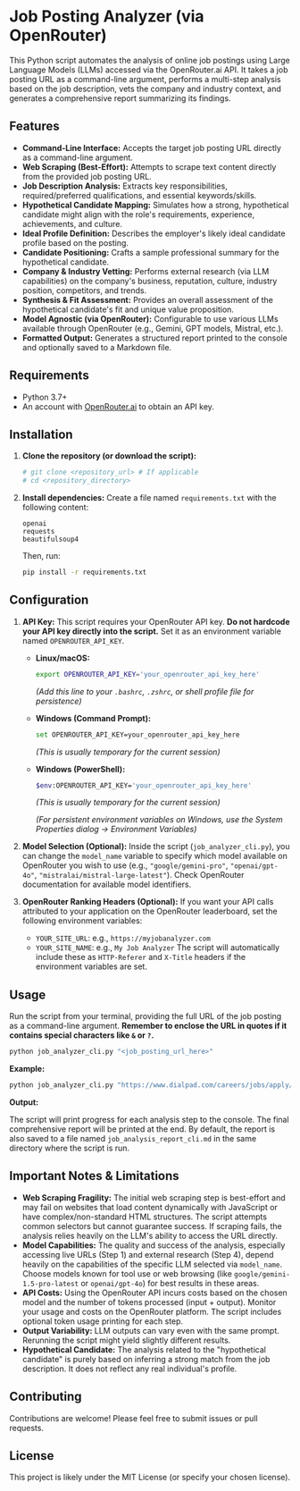 # Job Posting Analyzer (via OpenRouter)

This Python script automates the analysis of online job postings using Large Language Models (LLMs) accessed via the OpenRouter.ai API. It takes a job posting URL as a command-line argument, performs a multi-step analysis based on the job description, vets the company and industry context, and generates a comprehensive report summarizing its findings.

## Features

*   **Command-Line Interface:** Accepts the target job posting URL directly as a command-line argument.
*   **Web Scraping (Best-Effort):** Attempts to scrape text content directly from the provided job posting URL.
*   **Job Description Analysis:** Extracts key responsibilities, required/preferred qualifications, and essential keywords/skills.
*   **Hypothetical Candidate Mapping:** Simulates how a strong, hypothetical candidate might align with the role's requirements, experience, achievements, and culture.
*   **Ideal Profile Definition:** Describes the employer's likely ideal candidate profile based on the posting.
*   **Candidate Positioning:** Crafts a sample professional summary for the hypothetical candidate.
*   **Company & Industry Vetting:** Performs external research (via LLM capabilities) on the company's business, reputation, culture, industry position, competitors, and trends.
*   **Synthesis & Fit Assessment:** Provides an overall assessment of the hypothetical candidate's fit and unique value proposition.
*   **Model Agnostic (via OpenRouter):** Configurable to use various LLMs available through OpenRouter (e.g., Gemini, GPT models, Mistral, etc.).
*   **Formatted Output:** Generates a structured report printed to the console and optionally saved to a Markdown file.

## Requirements

*   Python 3.7+
*   An account with [OpenRouter.ai](https://openrouter.ai/) to obtain an API key.

## Installation

1.  **Clone the repository (or download the script):**
    ```bash
    # git clone <repository_url> # If applicable
    # cd <repository_directory>
    ```
2.  **Install dependencies:**
    Create a file named `requirements.txt` with the following content:
    ```text
    openai
    requests
    beautifulsoup4
    ```
    Then, run:
    ```bash
    pip install -r requirements.txt
    ```

## Configuration

1.  **API Key:** This script requires your OpenRouter API key. **Do not hardcode your API key directly into the script.** Set it as an environment variable named `OPENROUTER_API_KEY`.

    *   **Linux/macOS:**
        ```bash
        export OPENROUTER_API_KEY='your_openrouter_api_key_here'
        ```
        *(Add this line to your `.bashrc`, `.zshrc`, or shell profile file for persistence)*

    *   **Windows (Command Prompt):**
        ```bash
        set OPENROUTER_API_KEY=your_openrouter_api_key_here
        ```
        *(This is usually temporary for the current session)*

    *   **Windows (PowerShell):**
        ```bash
        $env:OPENROUTER_API_KEY='your_openrouter_api_key_here'
        ```
        *(This is usually temporary for the current session)*

        *(For persistent environment variables on Windows, use the System Properties dialog -> Environment Variables)*

2.  **Model Selection (Optional):**
    Inside the script (`job_analyzer_cli.py`), you can change the `model_name` variable to specify which model available on OpenRouter you wish to use (e.g., `"google/gemini-pro"`, `"openai/gpt-4o"`, `"mistralai/mistral-large-latest"`). Check OpenRouter documentation for available model identifiers.

3.  **OpenRouter Ranking Headers (Optional):**
    If you want your API calls attributed to your application on the OpenRouter leaderboard, set the following environment variables:
    *   `YOUR_SITE_URL`: e.g., `https://myjobanalyzer.com`
    *   `YOUR_SITE_NAME`: e.g., `My Job Analyzer`
    The script will automatically include these as `HTTP-Referer` and `X-Title` headers if the environment variables are set.

## Usage

Run the script from your terminal, providing the full URL of the job posting as a command-line argument. **Remember to enclose the URL in quotes if it contains special characters like `&` or `?`.**

```bash
python job_analyzer_cli.py "<job_posting_url_here>"
```

**Example:**

```bash
python job_analyzer_cli.py "https://www.dialpad.com/careers/jobs/apply/executive-assistant,-marketing/austin-us"
```

**Output:**

The script will print progress for each analysis step to the console. The final comprehensive report will be printed at the end. By default, the report is also saved to a file named `job_analysis_report_cli.md` in the same directory where the script is run.

## Important Notes & Limitations

*   **Web Scraping Fragility:** The initial web scraping step is best-effort and may fail on websites that load content dynamically with JavaScript or have complex/non-standard HTML structures. The script attempts common selectors but cannot guarantee success. If scraping fails, the analysis relies heavily on the LLM's ability to access the URL directly.
*   **Model Capabilities:** The quality and success of the analysis, especially accessing live URLs (Step 1) and external research (Step 4), depend heavily on the capabilities of the specific LLM selected via `model_name`. Choose models known for tool use or web browsing (like `google/gemini-1.5-pro-latest` or `openai/gpt-4o`) for best results in these areas.
*   **API Costs:** Using the OpenRouter API incurs costs based on the chosen model and the number of tokens processed (input + output). Monitor your usage and costs on the OpenRouter platform. The script includes optional token usage printing for each step.
*   **Output Variability:** LLM outputs can vary even with the same prompt. Rerunning the script might yield slightly different results.
*   **Hypothetical Candidate:** The analysis related to the "hypothetical candidate" is purely based on inferring a strong match from the job description. It does not reflect any real individual's profile.

## Contributing

Contributions are welcome! Please feel free to submit issues or pull requests.

## License

This project is likely under the MIT License (or specify your chosen license).